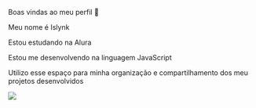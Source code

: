Boas vindas ao meu perfil 💙

Meu nome é Islynk

Estou estudando na Alura

Estou me desenvolvendo na linguagem JavaScript

Utilizo esse espaço para minha organização e compartilhamento dos meu projetos desenvolvidos

![](https://media1.tenor.com/m/ykVAsEud6fwAAAAC/friends-matt-leblanc.gif)
